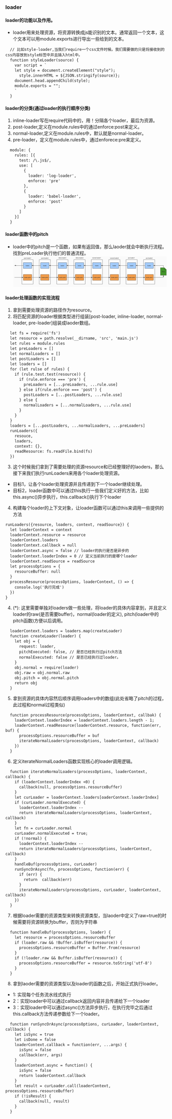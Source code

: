 ### loader
#### loader的功能以及作用。
* loader用来处理资源，将资源转换成js能识别的文本。通常返回一个文本，这个文本可以用module.exports进行导出一些给到的文本。
```
  // 比如style-loader,当我们require一个css文件时候。我们需要做的只是将接收到的css内容放到style标签中并且插入html中。
  function styleLoader(source) {
    var script = `
    let style = document.createElement("style");
      style.innerHTML = ${JSON.stringify(source)};
    document.head.appendChild(style);
    module.exports = "";
    `
  }
```
#### loader的分类(通过loader的执行顺序分类)
1. inline-loader写在require代码中的，用！分隔各个loader，最后为资源。
2. post-loader,定义在module.rules中的通过enforce:post来定义。
3. normal-loader,定义在module.rules中，默认就是normal-loader。
4. pre-loader，定义在module.rules中，通过enforece:pre来定义。
```
  module: {
    rules: [{
      test: /\.js$/,
      use: [
        {
          loader: 'log-loader',
          enforce: 'pre'
        },
        {
          loader: 'babel-loader',
          enforce: 'post'
        }
      ]
    }]
  }
```
#### loader函数中的pitch
* loader中的pitch是一个函数，如果有返回值，那么laoder就会中断执行流程。找到preLoader执行他们的普通流程。
![An image](./loader.png)
#### loader处理函数的实现流程
1. 拿到需要处理资源的路径作为resource。
2. 将匹配资源的loader根据类型进行组装[post-loader, inline-loader, normal-loader, pre-loader]组装成laoder数组。
```
  let fs = require('fs')
  let resource = path.resolve(__dirname, 'src', 'main.js')
  let rules = module.rules
  let preLoaders = []
  let normalLoaders = []
  let postLoaders = []
  let loaders = []
  for (let rulse of rules) {
    if (rule.test.test(resource)) {
      if (rule.enforce === 'pre') {
        preLoaders = [...preLoaders, ...rule.use]
      } else if(rule.enforce === 'post') {
        postLoaders = [...postLoaders, ...rule.use]
      } else {
        normalLoaders = [...normalLoaders, ...rule.use]
      }
    }
  }
  loaders = [...postLoaders, ...normalLoaders, ...preLoaders]
  runLoaders({
    resouce,
    loaders,
    context: {},
    readResource: fs.readFile.bind(fs)
  })
```
3. 这个时候我们拿到了需要处理的资源resource和已经整理好的laoders，那么接下来我们执行runLoaders来用各个loader处理资源。
* 目标1，让各个loader处理资源并且传递到下一个loader继续处理。
* 目标2，loader函数中可以通过this执行一些我们定义好的方法，比如this.async()异步执行，this.callback()执行下个loader
4. 构建每个loader的上下文对象，让loader函数可以通过this来调用一些提供的方法
```
runLoaders({resource, loaders, context, readSource}) {
  let loaderContext = context
  loaderContext.resource = resource
  loaderContext.loaders
  loaderContext.callback = null
  loaderContext.async = false // loader的执行是否是异步的
  loaderContext.loaderIndex = 0 // 定义当前执行的是哪个loader
  loaderContext.readSource = readSource
  let processOptions = {
    resourceBuffer: null
  }
  processResource(processOptions, loaderContext, () => {
    console.log('执行完成')
  })
}
```
4. (*): 这里需要单独对loaders做一些处理，将loader的具体内容拿到，并且定义loader的raw(是否需要buffer)，normal(loader的定义), pitch(loader中的pitch函数)方便以后调用。
```
  loaderContext.loaders = loaders.map(createLoader)
  function createLoader(loader) {
    let obj = {
      request: loader,
      pitchExecuted: false, // 是否已经执行过pitch方法
      normalExecuted: false // 是否已经执行过loader。
    }
    obj.normal = require(loader)
    obj.raw = obj.normal.raw
    obj.pitch = obj.normal.pitch
    return obj
  }
```
5. 拿到资源的具体内容然后顺序调用loaders中的数组(此处省略了pitch的过程，此过程和normal过程类似)
```
  function processResource(processOptions, loaderContext, callbak) {
    loaderContext.loaderIndex = loaderContext.loaders.length - 1;
    loaderContext.readResource(loaderContext.resource, function(err, buf) {
      processOptions.resourceBuffer = buf
      iterateNormalLoaders(processOptions, loaderContext, callback)
    })
  }
```
6. 定义iterateNormalLoaders函数实现核心的loader调用逻辑。
```
  function iterateNormalLoaders(processOptions, loaderContext, callback) {
    if (loaderContext.loaderIndex <0) {
      callback(null, processOptions.resourceBuffer)
    }
    let curLoader = loaderContext.loaders[oaderContext.loaderIndex]
    if (curLoader.normalExecuted) {
      loaderContext.loaderIndex --
      return iterateNormalLoaders(processOptions, loaderContext, callback)
    }
    let fn = curLoader.normal
    curLoader.normalExecuted = true;
    if (!normal) {
      loaderContext.loaderIndex --
      return iterateNormalLoaders(processOptions, loaderContext, callback)
    }
    handleBuf(processOptions, curLoader)
    runSyncOrAsync(fn, processOptions, function(err) {
      if (err) {
        return  callback(err)
      }
      iterateNormalLoaders(processOptions, curLoader, loaderContext, callback)
    })
  }
```
7. 根据loader需要的资源类型来转换资源类型，当laoder中定义了raw=true的时候需要将资源转换为buffer，否则为字符串
```
  function handleBuf(processOptions, loader) {
    let resource = processOptions.resourceBuffer
    if (loader.raw && !Buffer.isBuffer(resource)) {
      processOptions.resourceBuffer = Buffer.from(resource)
    }
    if (!loader.raw && Buffer.isBuffer(resource)) {
      processOptions.resourceBuffer = resource.toString('utf-8')
    }
  }
```
8. 拿到laoder需要的资源类型以及loader的函数之后，开始正式执行loader。
* 1: 实现每个任务流水线式执行
* 2：实现loader中可以通过callback返回内容并且传递给下一个loader
* 3：实现loader中可以通过async()方法异步执行，在执行完毕之后通过this.callback方法传递参数给下一个loader。
```
  function runSyncOrAsync(processOptions, curLoader, loaderContext, callback) {
    let isSync = true
    let isDone = false
    loaderContext.callback = function(err, ...args) {
      isSync = false
      callback(err, args)
    }
    loaderContext.async = function() {
      isSync = false
      return loaderContext.callback
    }
    let result = curLoader.call(loaderContext, processOptions.resourceBuffer)
    if (!isResult) {
      callback(null, result)
    }
  }
```

